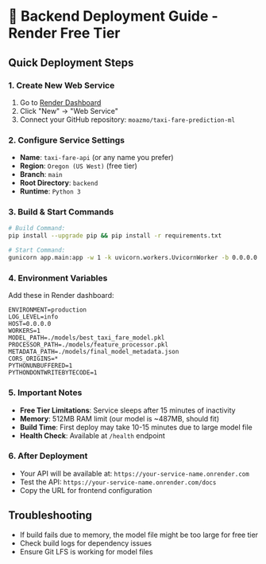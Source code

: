 # 🚀 Backend Deployment Guide - Render Free Tier

## Quick Deployment Steps

### 1. Create New Web Service
1. Go to [Render Dashboard](https://dashboard.render.com)
2. Click "New" → "Web Service"
3. Connect your GitHub repository: `moazmo/taxi-fare-prediction-ml`

### 2. Configure Service Settings
- **Name**: `taxi-fare-api` (or any name you prefer)
- **Region**: `Oregon (US West)` (free tier)
- **Branch**: `main`
- **Root Directory**: `backend`
- **Runtime**: `Python 3`

### 3. Build & Start Commands
```bash
# Build Command:
pip install --upgrade pip && pip install -r requirements.txt

# Start Command:
gunicorn app.main:app -w 1 -k uvicorn.workers.UvicornWorker -b 0.0.0.0:$PORT --timeout 120
```

### 4. Environment Variables
Add these in Render dashboard:
```
ENVIRONMENT=production
LOG_LEVEL=info
HOST=0.0.0.0
WORKERS=1
MODEL_PATH=./models/best_taxi_fare_model.pkl
PROCESSOR_PATH=./models/feature_processor.pkl
METADATA_PATH=./models/final_model_metadata.json
CORS_ORIGINS=*
PYTHONUNBUFFERED=1
PYTHONDONTWRITEBYTECODE=1
```

### 5. Important Notes
- **Free Tier Limitations**: Service sleeps after 15 minutes of inactivity
- **Memory**: 512MB RAM limit (our model is ~487MB, should fit)
- **Build Time**: First deploy may take 10-15 minutes due to large model file
- **Health Check**: Available at `/health` endpoint

### 6. After Deployment
- Your API will be available at: `https://your-service-name.onrender.com`
- Test the API: `https://your-service-name.onrender.com/docs`
- Copy the URL for frontend configuration

## Troubleshooting
- If build fails due to memory, the model file might be too large for free tier
- Check build logs for dependency issues
- Ensure Git LFS is working for model files
